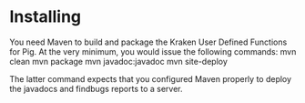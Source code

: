 # Installing
You need Maven to build and package the Kraken User Defined Functions for Pig. At the very minimum, you would issue the following commands:
mvn clean
mvn package
mvn javadoc:javadoc
mvn site-deploy

The latter command expects that you configured Maven properly to deploy the javadocs and findbugs reports to a server.
